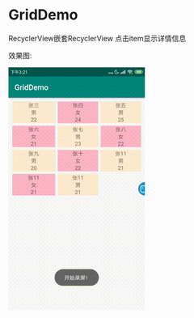 # GridDemo
RecyclerView嵌套RecyclerView 点击item显示详情信息


效果图:

![img](https://github.com/guiminghui/GridDemo/blob/master/2019-05-28_15_32_34%5B1%5D.gif)
